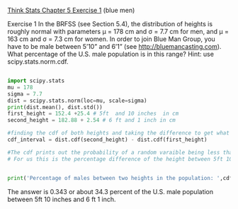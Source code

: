 [Think Stats Chapter 5 Exercise 1](http://greenteapress.com/thinkstats2/html/thinkstats2006.html#toc50) (blue men)

Exercise 1   In the BRFSS (see Section 5.4), the distribution of heights is roughly normal with parameters µ = 178 cm and σ = 7.7 cm for men, and µ = 163 cm and σ = 7.3 cm for women. In order to join Blue Man Group, you have to be male between 5’10” and 6’1” (see http://bluemancasting.com). What percentage of the U.S. male population is in this range? Hint: use scipy.stats.norm.cdf.

```python

import scipy.stats
mu = 178
sigma = 7.7
dist = scipy.stats.norm(loc=mu, scale=sigma)
print(dist.mean(), dist.std())
first_height = 152.4 +25.4 # 5ft  and 10 inches  in cm
second_height = 182.88 + 2.54 # 6 ft and 1 inch in cm

#finding the cdf of both heights and taking the difference to get what is the area under the pmf between the two heights.
cdf_interval = dist.cdf(second_height) - dist.cdf(first_height)

#The cdf prints out the probability of a random varaible being less than our value of interest.
# For us this is the percentage difference of the height between 5ft 10 inches and 6 ft 1 inch.


print('Percentage of males between two heights in the population: ',cdf_interval)
```

The answer is 0.343 or about 34.3 percent of the U.S. male population between 5ft 10 inches and 6 ft 1 inch.
